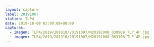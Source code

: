 ```yaml
---
layout: capture
label: 20191007
station: TLP4
date: 2019-10-08 03:09:09+00:00
capturas:
  - imagem: TLP4/2019/201910/20191007/M20191008_030909_TLP_4P.jpg
  - imagem: TLP4/2019/201910/20191007/M20191008_063106_TLP_4P.jpg
---
```

